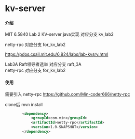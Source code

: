# kv-server

#### 介绍
MIT 6.5840 Lab 2 KV-server java实现 对应分支 kv_lab2 

netty-rpc 对应分支 for_kv_lab2

https://pdos.csail.mit.edu/6.824/labs/lab-kvsrv.html

Lab3A Raft领导者选举 对应分支 raft_3A  
netty-rpc 对应分支 for_kv_lab2
 
#### 使用

需要引入 netty-rpc https://github.com/Min-coder666/netty-rpc

clone后 mvn install

```xml
        <dependency>
            <groupId>com.min</groupId>
            <artifactId>netty-rpc</artifactId>
            <version>1.0-SNAPSHOT</version>
        </dependency>
```


